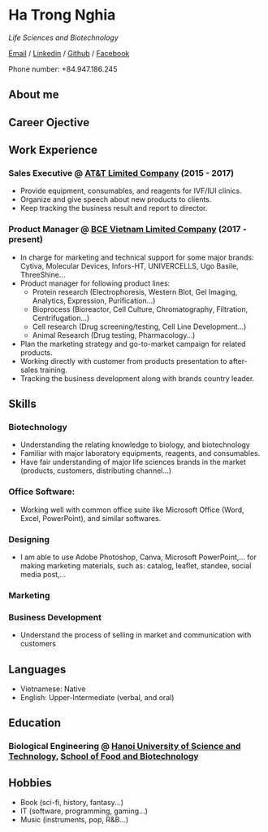 # Ha Trong Nghia
*Life Sciences and Biotechnology*

[Email](hatrongnghia@outlook.com) / [Linkedin](https://www.linkedin.com/in/nghia-ha-trong) / [Github](https://github.com/nghiahust) / [Facebook](https://www.facebook.com/haftrongjnghiax)

Phone number: +84.947.186.245

## About me

## Career Ojective

## Work Experience

### Sales Executive @ [AT&T Limited Company](http://ivfvietnam.vn) (2015 - 2017)
- Provide equipment, consumables, and reagents for IVF/IUI clinics.
- Organize and give speech about new products to clients.
- Keep tracking the business result and report to director. 

### Product Manager @ [BCE Vietnam Limited Company](https://bcevietnam.com.vn) (2017 - present)
- In charge for marketing and technical support for some major brands: Cytiva, Molecular Devices, Infors-HT, UNIVERCELLS, Ugo Basile, ThreeShine...
- Product manager for following product lines:
	- Protein research (Electrophoresis, Western Blot, Gel Imaging, Analytics, Expression, Purification...)
	- Bioprocess (Bioreactor, Cell Culture, Chromatography, Filtration, Centrifugation…)
	- Cell research (Drug screening/testing, Cell Line Development…)
	- Animal Research (Drug testing, Pharmacology…)
- Plan the marketing strategy and go-to-market campaign for related products. 
- Working directly with customer from products presentation to after-sales training. 
- Tracking the business development along with brands country leader. 

## Skills

### Biotechnology

- Understanding the relating knowledge to biology, and biotechnology
- Familiar with major laboratory equipments, reagents, and consumables.
- Have fair understanding of major life sciences brands in the market (products, customers, distributing channel...)

### Office Software:

- Working well with common office suite like Microsoft Office (Word, Excel, PowerPoint), and similar softwares.
 
### Designing

- I am able to use Adobe Photoshop, Canva, Microsoft PowerPoint,... for making marketing materials, such as: catalog, leaflet, standee, social media post,...

### Marketing

### Business Development

- Understand the process of selling in market and communication with customers 

## Languages
- Vietnamese: Native
- English: Upper-Intermediate (verbal, and oral)

## Education
### Biological Engineering @ [Hanoi University of Science and Technology](https://hust.edu.vn/), [School of Food and Biotechnology](http://sbft.hust.edu.vn/)

## Hobbies
- Book (sci-fi, history, fantasy...)
- IT (software, programming, gaming...)
- Music (instruments, pop, R&B...)
